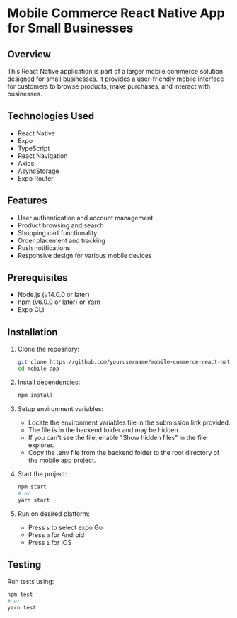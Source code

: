 # Mobile Commerce React Native App for Small Businesses

## Overview
This React Native application is part of a larger mobile commerce solution designed for small businesses. It provides a user-friendly mobile interface for customers to browse products, make purchases, and interact with businesses.

## Technologies Used
- React Native
- Expo
- TypeScript
- React Navigation
- Axios
- AsyncStorage
- Expo Router

## Features
- User authentication and account management
- Product browsing and search
- Shopping cart functionality
- Order placement and tracking
- Push notifications
- Responsive design for various mobile devices

## Prerequisites
- Node.js (v14.0.0 or later)
- npm (v6.0.0 or later) or Yarn
- Expo CLI

## Installation
1. Clone the repository:
   ```bash
   git clone https://github.com/yourusername/mobile-commerce-react-native-app.git
   cd mobile-app
   ```

2. Install dependencies:
   ```bash
   npm install
   ```

3. Setup environment variables:

   - Locate the environment variables file in the submission link provided.
   - The file is in the backend folder and may be hidden.
   - If you can't see the file, enable "Show hidden files" in the file explorer.
   - Copy the .env file from the backend folder to the root directory of the mobile app project.

4. Start the project:
   ```bash
   npm start
   # or
   yarn start
   ```

5. Run on desired platform:
   - Press `s` to select expo Go
   - Press `a` for Android
   - Press `i` for iOS


## Testing
Run tests using:
```bash
npm test
# or
yarn test
```